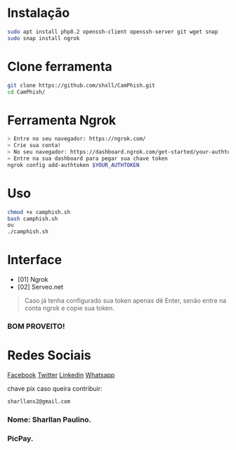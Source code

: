 # Instalação 

```bash
sudo apt install php8.2 openssh-client openssh-server git wget snap
sudo snap install ngrok
```

# Clone ferramenta

```bash
git clone https://github.com/shxll/CamPhish.git
cd CamPhish/
```

# Ferramenta Ngrok
```bash
> Entre no seu navegador: https://ngrok.com/
> Crie sua conta!
> No seu navegador: https://dashboard.ngrok.com/get-started/your-authtoken
> Entre na sua dashboard para pegar sua chave token
ngrok config add-authtoken $YOUR_AUTHTOKEN
```

# Uso
```bash
chmod +x camphish.sh
bash camphish.sh
ou
./camphish.sh
```
# Interface

- [01] Ngrok
- [02] Serveo.net

>Caso já tenha configurado sua token apenas dê Enter, senão entre na conta ngrok e copie sua token.

### BOM PROVEITO!

# Redes Sociais
[Facebook](https://www.facebook.com/Shall777)
[Twitter](https://twitter.com/sharllanp)
[Linkedin](https://br.linkedin.com/in/sharllan-paulino)
[Whatsapp](https://wa.me/+5592981325925)

chave pix caso queira contribuir:
```bash
sharllans2@gmail.com
```
### Nome: Sharllan Paulino.
### PicPay.

